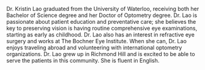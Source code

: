 Dr. Kristin Lao graduated from the University of Waterloo, receiving both her Bachelor of Science degree and her Doctor of Optometry degree. Dr. Lao is passionate about patient education and preventative care; she believes the key to preserving vision is having routine comprehensive eye examinations, starting as early as childhood. Dr. Lao also has an interest in refractive eye surgery and works at The Bochner Eye Institute. When she can, Dr. Lao enjoys traveling abroad and volunteering with international optometry organizations. Dr. Lao grew up in Richmond Hill and is excited to be able to serve the patients in this community. She is fluent in English.
